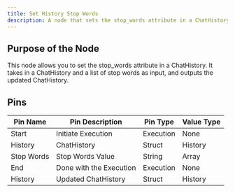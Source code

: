 ```yaml
---
title: Set History Stop Words
description: A node that sets the stop_words attribute in a ChatHistory.
---
```


## Purpose of the Node
This node allows you to set the stop_words attribute in a ChatHistory. It takes in a ChatHistory and a list of stop words as input, and outputs the updated ChatHistory.

## Pins

| Pin Name       | Pin Description                   | Pin Type | Value Type |
|----------------|-----------------------------------|----------|------------|
| Start          | Initiate Execution                | Execution| None       |
| History        | ChatHistory                       | Struct   | History    |
| Stop Words     | Stop Words Value                  | String   | Array      |
| End            | Done with the Execution           | Execution| None       |
| History        | Updated ChatHistory               | Struct   | History    |
